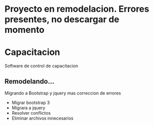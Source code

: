 # Proyecto en remodelacion. Errores presentes, no descargar de momento

# Capacitacion
Software de control de capacitacion


## Remodelando...
Migrando a Bootstrap y jquery mas correccion de errores

* Migrar bootstrap 3
* Migrara a jquery
* Resolver conflictos
* Eliminar archivos innecesarios